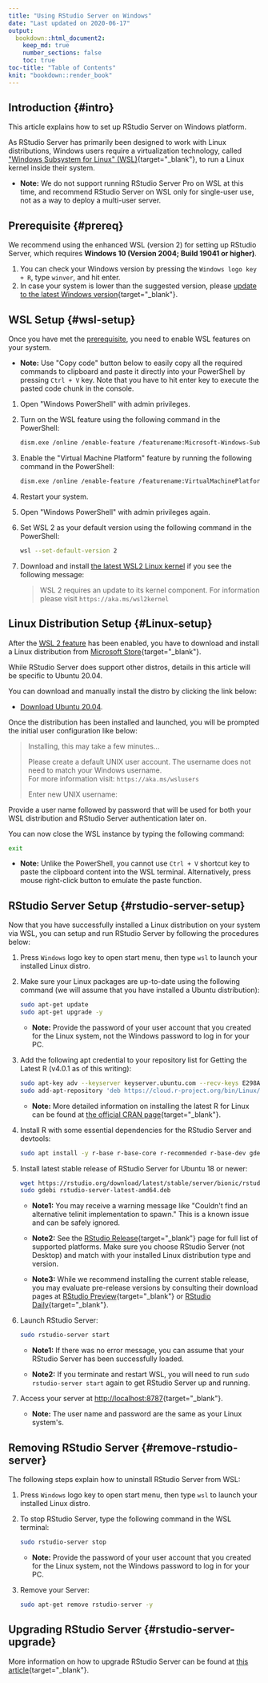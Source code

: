 ```yaml
---
title: "Using RStudio Server on Windows"
date: "Last updated on 2020-06-17"
output:
  bookdown::html_document2:
    keep_md: true
    number_sections: false
    toc: true
toc-title: "Table of Contents"
knit: "bookdown::render_book"
---
```


<!--html_preserve--><script>
  addClassKlippyTo("pre.bash, pre.r, pre.markdown");
  addKlippy('left', 'top', 'auto', '1', 'Copy code', 'Copied!');
</script><!--/html_preserve-->

## Introduction {#intro}

This article explains how to set up RStudio Server on Windows platform.

As RStudio Server has primarily been designed to work with Linux distributions, Windows users require a virtualization technology, called ["Windows Subsystem for Linux" (WSL)](https://docs.microsoft.com/en-us/windows/wsl/){target="_blank"}, to run a Linux kernel inside their system.

* **Note:** We do not support running RStudio Server Pro on WSL at this time, and recommend RStudio Server on WSL only for single-user use, not as a way to deploy a multi-user server.

## Prerequisite {#prereq}

We recommend using the enhanced WSL (version 2) for setting up RStudio Server, which requires **Windows 10 (Version 2004; Build 19041 or higher)**.

1. You can check your Windows version by pressing the `Windows logo key + R`, type `winver`, and hit enter.
1. In case your system is lower than the suggested version, please [update to the latest Windows version](ms-settings:windowsupdate){target="_blank"}.

## WSL Setup {#wsl-setup}

Once you have met the [prerequisite](#prereq), you need to enable WSL features on your system.

* **Note:** Use "Copy code" button below to easily copy all the required commands to clipboard and paste it directly into your PowerShell by pressing `Ctrl + V` key. Note that you have to hit enter key to execute the pasted code chunk in the console.

1. Open "Windows PowerShell" with admin privileges.
1. Turn on the WSL feature using the following command in the PowerShell:

    
    ```bash
    dism.exe /online /enable-feature /featurename:Microsoft-Windows-Subsystem-Linux /all /norestart
    ```

1. Enable the "Virtual Machine Platform" feature by running the following command in the PowerShell:

    
    ```bash
    dism.exe /online /enable-feature /featurename:VirtualMachinePlatform /all /norestart
    ```

1. Restart your system.
1. Open "Windows PowerShell" with admin privileges again.
1. Set WSL 2 as your default version using the following command in the PowerShell:

    
    ```bash
    wsl --set-default-version 2
    ```

1. Download and install [the latest WSL2 Linux kernel](https://wslstorestorage.blob.core.windows.net/wslblob/wsl_update_x64.msi) if you see the following message:

    > WSL 2 requires an update to its kernel component. For information please visit `https://aka.ms/wsl2kernel`

## Linux Distribution Setup {#Linux-setup}

After the [WSL 2 feature](#wsl-setup) has been enabled, you have to download and install a Linux distribution from [Microsoft Store](https://aka.ms/wslstore){target="_blank"}.

While RStudio Server does support other distros, details in this article will be specific to Ubuntu 20.04.

You can download and manually install the distro by clicking the link below:

* [Download Ubuntu 20.04](https://aka.ms/wslubuntu2004).

Once the distribution has been installed and launched, you will be prompted the initial user configuration like below:

> Installing, this may take a few minutes...                                                                                                             
> 
> Please create a default UNIX user account. The username does not need to match your Windows username.                                                  
> For more information visit: `https://aka.ms/wslusers` 
> 
> Enter new UNIX username:                                                                                                                               
  
Provide a user name followed by password that will be used for both your WSL distribution and RStudio Server authentication later on.

You can now close the WSL instance by typing the following command:
   

```bash
exit
```

* **Note:** Unlike the PowerShell, you cannot use `Ctrl + V` shortcut key to paste the clipboard content into the WSL terminal. Alternatively, press mouse right-click button to emulate the paste function.

## RStudio Server Setup {#rstudio-server-setup}

Now that you have successfully installed a Linux distribution on your system via WSL, you can setup and run RStudio Server by following the procedures below:

1. Press `Windows` logo key to open start menu, then type `wsl` to launch your installed Linux distro.
1. Make sure your Linux packages are up-to-date using the following command (we will assume that you have installed a Ubuntu distribution):

    
    ```bash
    sudo apt-get update
    sudo apt-get upgrade -y
    ```

    * **Note:** Provide the password of your user account that you created for the Linux system, not the Windows password to log in for your PC.

1. Add the following apt credential to your repository list  for Getting the Latest R (v4.0.1 as of this writing):

    
    ```bash
    sudo apt-key adv --keyserver keyserver.ubuntu.com --recv-keys E298A3A825C0D65DFD57CBB651716619E084DAB9
    sudo add-apt-repository 'deb https://cloud.r-project.org/bin/Linux/ubuntu focal-cran40/'
    ```

    * **Note:** More detailed information on installing the latest R for Linux can be found at [the official CRAN page](https://cran.r-project.org/bin/Linux/ubuntu/){target="_blank"}.

1. Install R with some essential dependencies for the RStudio Server and devtools:

    
    ```bash
    sudo apt install -y r-base r-base-core r-recommended r-base-dev gdebi-core build-essential libcurl4-gnutls-dev libxml2-dev libssl-dev
    ```

1. Install latest stable release of RStudio Server for Ubuntu 18 or newer:

    
    ```bash
    wget https://rstudio.org/download/latest/stable/server/bionic/rstudio-server-latest-amd64.deb
    sudo gdebi rstudio-server-latest-amd64.deb
    ```

    * **Note1:** You may receive a warning message like "Couldn't find an alternative telinit implementation to spawn." This is a known issue and can be safely ignored.

    * **Note2:** See the [RStudio Release](https://rstudio.com/products/rstudio/download-server/){target="_blank"} page for full list of supported platforms. Make sure you choose RStudio Server (not Desktop) and match with your installed Linux distribution type and version.

    * **Note3:** While we recommend installing the current stable release, you may evaluate pre-release versions by consulting their download pages at [RStudio Preview](https://rstudio.com/products/rstudio/download/preview/){target="_blank"} or [RStudio Daily](https://dailies.rstudio.com/){target="_blank"}.

1. Launch RStudio Server:

    
    ```bash
    sudo rstudio-server start
    ```

    * **Note1:** If there was no error message, you can assume that your RStudio Server has been successfully loaded.

    * **Note2:** If you terminate and restart WSL, you will need to run `sudo rstudio-server start` again to get RStudio Server up and running.
      
1. Access your server at [http://localhost:8787](http://localhost:8787){target="_blank"}.

    * **Note:** The user name and password are the same as your Linux system's.

## Removing RStudio Server {#remove-rstudio-server}

The following steps explain how to uninstall RStudio Server from WSL:

1. Press `Windows` logo key to open start menu, then type `wsl` to launch your installed Linux distro.
1. To stop RStudio Server, type the following command in the WSL terminal:

    
    ```bash
    sudo rstudio-server stop
    ```

    * **Note:** Provide the password of your user account that you created for the Linux system, not the Windows password to log in for your PC.

1. Remove your Server:

    
    ```bash
    sudo apt-get remove rstudio-server -y
    ```

## Upgrading RStudio Server {#rstudio-server-upgrade}

More information on how to upgrade RStudio Server can be found at [this article](https://support.rstudio.com/hc/en-us/articles/216079967-Upgrading-RStudio-Server){target="_blank"}.

<!--chapter:end:draft.Rmd-->

